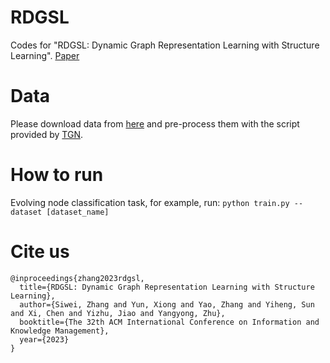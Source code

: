 # RDGSL
Codes for "RDGSL: Dynamic Graph Representation Learning with Structure Learning". [Paper](https://arxiv.org/pdf/2309.02025.pdf)

# Data
Please download data from [here](https://snap.stanford.edu/jodie/) and pre-process them with the script provided by [TGN](https://github.com/twitter-research/tgn).

# How to run
Evolving node classification task, for example, run:
`python train.py --dataset [dataset_name]`

# Cite us
    @inproceedings{zhang2023rdgsl,
      title={RDGSL: Dynamic Graph Representation Learning with Structure Learning},
      author={Siwei, Zhang and Yun, Xiong and Yao, Zhang and Yiheng, Sun and Xi, Chen and Yizhu, Jiao and Yangyong, Zhu},
      booktitle={The 32th ACM International Conference on Information and Knowledge Management},
      year={2023}
    }
